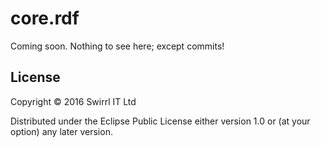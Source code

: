 # core.rdf

Coming soon. Nothing to see here; except commits!

## License

Copyright © 2016 Swirrl IT Ltd

Distributed under the Eclipse Public License either version 1.0 or (at
your option) any later version.
